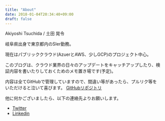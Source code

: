 ```yaml
---
title: "About"
date: 2018-01-04T20:34:40+09:00
draft: false
---
```


Akiyoshi Tsuchida / 土田 晃令

岐阜県出身で東京都内のSIer勤務。


現在はパブリッククラウド(AzuerとAWS、少しGCP)のプロジェクト中心。


このブログは、クラウド業界の日々のアップデートをキャッチアップしたり、検証内容を書いたりしておくためのメモ置き場です(予定)。


内容は全てGitHubで管理していますので、間違い等があったら、プルリク等をいただけると泣いて喜びます。
[GitHubリポジトリ](https://github.com)

他に何かございましたら、以下の連絡先よりお願いします。


* [Twitter](https://twitter.com/__akiyoshi__)
* [Linkedin](https://www.linkedin.com/in/akiyoshi-tsuchida-5ba00b105/)